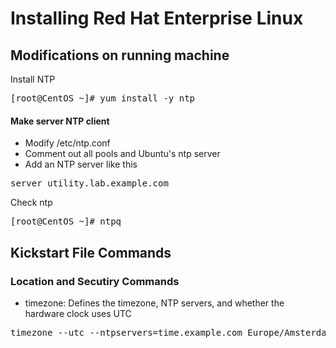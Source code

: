 # Installing Red Hat Enterprise Linux

## Modifications on running machine

Install NTP 
<pre>
[root@CentOS ~]# yum install -y ntp
</pre>

#### Make server NTP client
- Modify /etc/ntp.conf 
- Comment out all pools and Ubuntu's ntp server
- Add an NTP server like this
<pre>
server utility.lab.example.com
</pre>

Check ntp 
<pre>
[root@CentOS ~]# ntpq
</pre>

## Kickstart File Commands



### Location and Secutiry Commands
- timezone: Defines the timezone, NTP servers, and whether the hardware clock uses UTC
<pre>
timezone --utc --ntpservers=time.example.com Europe/Amsterdam
</pre>